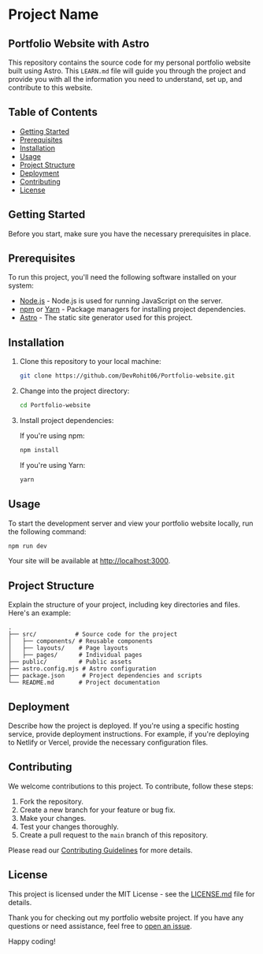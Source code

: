 # Project Name

## Portfolio Website with Astro

This repository contains the source code for my personal portfolio website built using Astro. This `LEARN.md` file will guide you through the project and provide you with all the information you need to understand, set up, and contribute to this website.

## Table of Contents

- [Getting Started](#getting-started)
- [Prerequisites](#prerequisites)
- [Installation](#installation)
- [Usage](#usage)
- [Project Structure](#project-structure)
- [Deployment](#deployment)
- [Contributing](#contributing)
- [License](#license)

## Getting Started

Before you start, make sure you have the necessary prerequisites in place.

## Prerequisites

To run this project, you'll need the following software installed on your system:

- [Node.js](https://nodejs.org/) - Node.js is used for running JavaScript on the server.
- [npm](https://www.npmjs.com/) or [Yarn](https://yarnpkg.com/) - Package managers for installing project dependencies.
- [Astro](https://astro.build/) - The static site generator used for this project.

## Installation

1. Clone this repository to your local machine:

   ```bash
   git clone https://github.com/DevRohit06/Portfolio-website.git
   ```

2. Change into the project directory:

   ```bash
   cd Portfolio-website
   ```

3. Install project dependencies:

   If you're using npm:

   ```bash
   npm install
   ```

   If you're using Yarn:

   ```bash
   yarn
   ```

## Usage

To start the development server and view your portfolio website locally, run the following command:

```bash
npm run dev
```

Your site will be available at [http://localhost:3000](http://localhost:3000).

## Project Structure

Explain the structure of your project, including key directories and files. Here's an example:

```
.
├── src/           # Source code for the project
│   ├── components/ # Reusable components
│   ├── layouts/    # Page layouts
│   ├── pages/      # Individual pages
├── public/         # Public assets
├── astro.config.mjs # Astro configuration
├── package.json     # Project dependencies and scripts
└── README.md       # Project documentation
```

## Deployment

Describe how the project is deployed. If you're using a specific hosting service, provide deployment instructions. For example, if you're deploying to Netlify or Vercel, provide the necessary configuration files.

## Contributing

We welcome contributions to this project. To contribute, follow these steps:

1. Fork the repository.
2. Create a new branch for your feature or bug fix.
3. Make your changes.
4. Test your changes thoroughly.
5. Create a pull request to the `main` branch of this repository.

Please read our [Contributing Guidelines](CONTRIBUTING.md) for more details.

## License

This project is licensed under the MIT License - see the [LICENSE.md](LICENSE.md) file for details.


Thank you for checking out my portfolio website project. If you have any questions or need assistance, feel free to [open an issue](https://github.com/your-username/your-portfolio-website/issues).

Happy coding!
